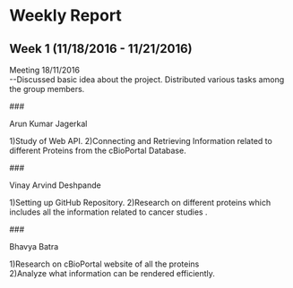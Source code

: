 
# Weekly Report 

## Week 1 (11/18/2016 - 11/21/2016) 

Meeting 18/11/2016<br>
--Discussed basic idea about the project. Distributed various tasks among the group members. 

###<dl>Arun Kumar Jagerkal </dl>
      1)Study of Web API.
      2)Connecting and Retrieving Information related to different Proteins from the cBioPortal Database.


###<dl>Vinay Arvind Deshpande </dl>
      1)Setting up GitHub Repository.
      2)Research on different proteins  which includes all the information related to cancer studies  . 


###<dl>Bhavya Batra </dl>
      1)Research on cBioPortal website of all the proteins  
      2)Analyze what information can be rendered efficiently.   

